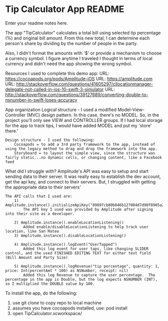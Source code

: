 # Tip Calculator App README

Enter your readme notes here.

The app "TipCalculator" calculates a total bill using selected tip percentage (%) and original bill amount.
From this new total, I can determine each person's share by dividing by the number of people in the party.

Also, I didn't format the amounts with '$' or provide a mechanism to choose a currency symbol.  I figure anytime I traveled I thought in terms of local currency and didn't need the app showing the wrong symbol.



Resources I used to complete this demo app:
URL: https://cocoapods.org/pods/Amplitude-iOS
URL: https://amplitude.com
URL: http://stackoverflow.com/questions/41605297/cllocationmanager-delegate-not-called-in-ios-10-swift-3-simulator
URL: http://stackoverflow.com/questions/39127689/converting-double-to-nsnumber-in-swift-loses-accuracy



App organization
   Logical structure - I used a modified Model-View-Controller (MVC) design pattern.  In this case, there's no MODEL.  So, in the project you'll only see VIEW and CONTROLLER groups.  If I had local storage for the app to track tips, I would have added MODEL and put my 'store' there.'

    Design structure - I used the following:
        Cocoapods = to add a 3rd party framework to the app, instead of using the legacy method to drag and drop the framework into the app.
        Storyboard = to layout the simple view, since the structure was fairly static...no dynamic cells, or changing content, like a Facebook feed



What did I struggle with?  Amplitude's API was easy to setup and start sending data to their server.  It was really easy to establish the dev account, get the api key, and connect to their servers.  But, I struggled with getting the appropriate data to their servers'

    The API calls that I used are:
        1) Amplitude.instance().initializeApiKey("89897cb80b046b127084d7d90f8965a2")
            The API key I used was provided by Amplitude after signing into their site as a developer.

        2) Amplitude.instance().enableLocationListening()
            Added enable/disableLocationListening to help track user location, like San Mateo
        3) Amplitude.instance().disableLocationListening()

        4) Amplitude.instance().logEvent("UserTapped")
            Added this log event for user taps, like changing SLIDER control, and the used FINISHED EDITING TEXT for either text field (Bill Amount and Party Size)

        5) Amplitude.instance().logRevenue("tip percentage", quantity: 1, price: Int(percentAmt * 100) as NSNumber, receipt: nil)
            Added this log Revenue to capture the user percentage.  The percentage in the app is Double, but the log expects NSNUMBER (INT), so I multiplied the DOUBLE value by 100.


To install the app, do the following:
1) use git clone to copy repo to local machine
2) assumes you have cocoapods installed, use: pod install
3) open TipCalculator.xcworkspace/
